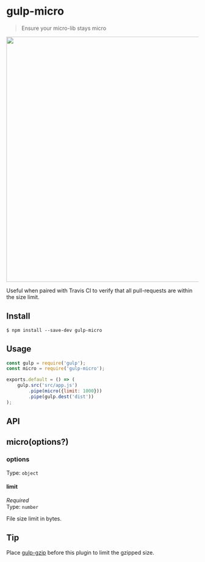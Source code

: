 # gulp-micro

> Ensure your micro-lib stays micro

<img src="screenshot.png" width="643">

Useful when paired with Travis CI to verify that all pull-requests are within the size limit.


## Install

```
$ npm install --save-dev gulp-micro
```


## Usage

```js
const gulp = require('gulp');
const micro = require('gulp-micro');

exports.default = () => (
	gulp.src('src/app.js')
		.pipe(micro({limit: 1000}))
		.pipe(gulp.dest('dist'))
);
```


## API

## micro(options?)

### options

Type: `object`

#### limit

*Required*<br>
Type: `number`

File size limit in bytes.


## Tip

Place [gulp-gzip](https://github.com/jstuckey/gulp-gzip) before this plugin to limit the gzipped size.
